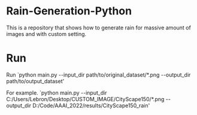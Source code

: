 # Rain-Generation-Python
This is a repository that shows how to generate rain for massive amount of images and with custom setting.

# Run
Run 
`python main.py --input_dir path/to/original_dataset/*.png --output_dir path/to/output_dataset'

For example.
`python main.py --input_dir C:/Users/Lebron/Desktop/CUSTOM_IMAGE/CityScape150/*.png --output_dir D:/Code/AAAI_2022/results/CityScape150_rain'


